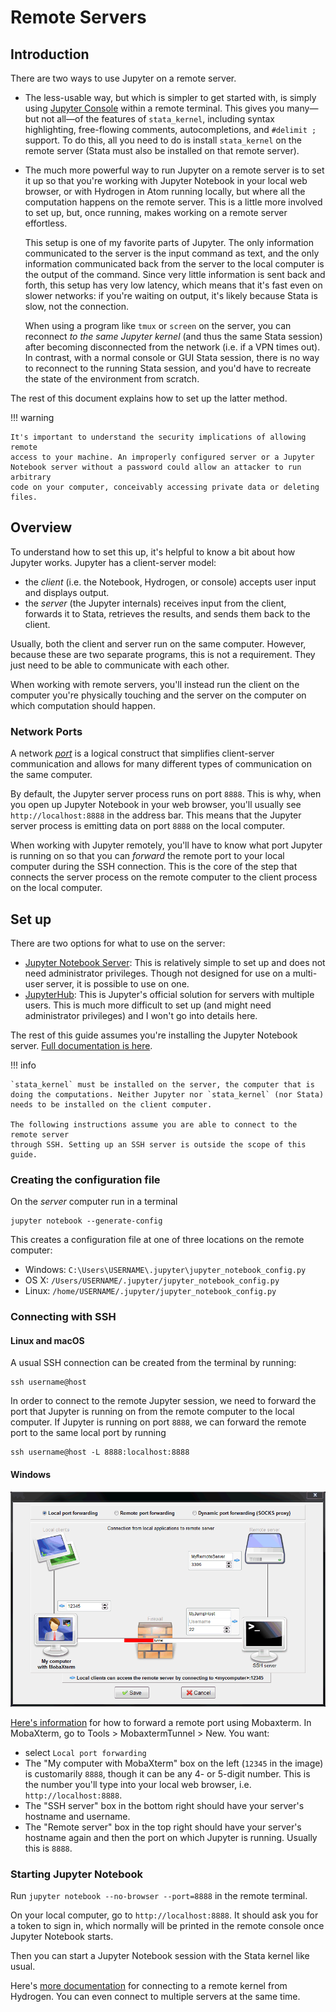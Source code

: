 # Remote Servers

## Introduction

There are two ways to use Jupyter on a remote server.

- The less-usable way, but which is simpler to get started with, is simply using [Jupyter Console](../console) within a remote terminal. This gives you many—but not all—of the features of `stata_kernel`, including syntax highlighting, free-flowing comments, autocompletions, and `#delimit ;` support. To do this, all you need to do is install `stata_kernel` on the remote server (Stata must also be installed on that remote server).

- The much more powerful way to run Jupyter on a remote server is to set it up so that you're working with Jupyter Notebook in your local web browser, or with Hydrogen in Atom running locally, but where all the computation happens on the remote server. This is a little more involved to set up, but, once running, makes working on a remote server effortless.

    This setup is one of my favorite parts of Jupyter. The only information communicated to the server is the input command as text, and the only information communicated back from the server to the local computer is the output of the command. Since very little information is sent back and forth, this setup has very low latency, which means that it's fast even on slower networks: if you're waiting on output, it's likely because Stata is slow, not the connection.

    When using a program like `tmux` or `screen` on the server, you can reconnect _to the same Jupyter kernel_ (and thus the same Stata session) after becoming disconnected from the network (i.e. if a VPN times out). In contrast, with a normal console or GUI Stata session, there is no way to reconnect to the running Stata session, and you'd have to recreate the state of the environment from scratch.

The rest of this document explains how to set up the latter method.

!!! warning

    It's important to understand the security implications of allowing remote
    access to your machine. An improperly configured server or a Jupyter
    Notebook server without a password could allow an attacker to run arbitrary
    code on your computer, conceivably accessing private data or deleting files.

## Overview

To understand how to set this up, it's helpful to know a bit about how Jupyter works.
Jupyter has a client-server model:

- the _client_ (i.e. the Notebook, Hydrogen, or console) accepts user input and displays output.
- the _server_ (the Jupyter internals) receives input from the client, forwards it to Stata, retrieves the results, and sends them back to the client.

Usually, both the client and server run on the same computer.
However, because these are two separate programs, this is not a requirement. They just need to be able to communicate with each other.

 When working with remote servers, you'll instead run the client on the computer you're physically touching and the server on the computer on which computation should happen.

### Network Ports

A network [_port_](https://en.wikipedia.org/wiki/Port_(computer_networking)) is a logical construct that simplifies client-server communication and allows for many different types of communication on the same computer.

By default, the Jupyter server process runs on port `8888`. This is why, when you open up Jupyter Notebook in your web browser, you'll usually see `http://localhost:8888` in the address bar. This means that the Jupyter server process is emitting data on port `8888` on the local computer.

When working with Jupyter remotely, you'll have to know what port Jupyter is running on so that you can _forward_ the remote port to your local computer during the SSH connection. This is the core of the step that connects the server process on the remote computer to the client process on the local computer.

## Set up

There are two options for what to use on the server:

- [Jupyter Notebook Server](https://jupyter-notebook.readthedocs.io/en/stable/public_server.html): This is relatively simple to set up and does not need administrator privileges. Though not designed for use on a multi-user server, it is possible to use on one.
- [JupyterHub](https://github.com/jupyterhub/jupyterhub): This is Jupyter's official solution for servers with multiple users. This is much more difficult to set up (and might need administrator privileges) and I won't go into details here.

The rest of this guide assumes you're installing the Jupyter Notebook server. [Full documentation is here](https://jupyter-notebook.readthedocs.io/en/stable/public_server.html).

!!! info

    `stata_kernel` must be installed on the server, the computer that is doing the computations. Neither Jupyter nor `stata_kernel` (nor Stata) needs to be installed on the client computer.

    The following instructions assume you are able to connect to the remote server
    through SSH. Setting up an SSH server is outside the scope of this guide.

### Creating the configuration file

On the _server_ computer run in a terminal

```
jupyter notebook --generate-config
```

This creates a configuration file at one of three locations on the remote computer:

- Windows: `C:\Users\USERNAME\.jupyter\jupyter_notebook_config.py`
- OS X: `/Users/USERNAME/.jupyter/jupyter_notebook_config.py`
- Linux: `/home/USERNAME/.jupyter/jupyter_notebook_config.py`


### Connecting with SSH

#### Linux and macOS

A usual SSH connection can be created from the terminal by running:

```
ssh username@host
```

In order to connect to the remote Jupyter session, we need to forward the port that Jupyter is running on from the remote computer to the local computer. If Jupyter is running on port `8888`, we can forward the remote port to the same local port by running

```
ssh username@host -L 8888:localhost:8888
```

#### Windows

![Mobaxterm local port forwarding](../img/mobaxterm-local-port-forwarding.png)

[Here's information](https://blog.mobatek.net/post/ssh-tunnels-and-port-forwarding/#simple-explanation-of-ssh-tunnels-and-port-forwarding:b8ebdf9b2cb412a3a77c16c73c0d31ed) for how to forward a remote port using Mobaxterm. In MobaXterm, go to Tools > MobaxtermTunnel > New. You want:

- select `Local port forwarding`
- The "My computer with MobaXterm" box on the left (`12345` in the image) is customarily `8888`, though it can be any 4- or 5-digit number. This is the number you'll type into your local web browser, i.e. `http://localhost:8888`.
- The "SSH server" box in the bottom right should have your server's hostname and username.
- The "Remote server" box in the top right should have your server's hostname again and then the port on which Jupyter is running. Usually this is `8888`.

### Starting Jupyter Notebook

Run `jupyter notebook --no-browser --port=8888` in the remote terminal.

On your local computer, go to `http://localhost:8888`. It should ask you for a token to sign in, which normally will be printed in the remote console once Jupyter Notebook starts.

Then you can start a Jupyter Notebook session with the Stata kernel like usual.

Here's [more documentation](https://nteract.gitbooks.io/hydrogen/docs/Usage/RemoteKernelConnection.html) for connecting to a remote kernel from Hydrogen. You can even connect to multiple servers at the same time.
